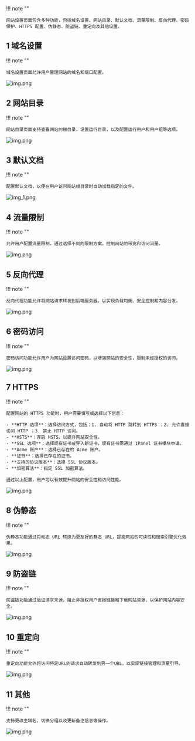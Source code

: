 !!! note ""

    网站设置页面包含多种功能，包括域名设置、网站目录、默认文档、流量限制、反向代理、密码保护、HTTPS 配置、伪静态、防盗链、重定向及其他设置。

## 1 域名设置

!!! note ""

    域名设置页面允许用户管理网站的域名和端口配置。

![img.png](../../img/websites/config_basic_domain.png)

## 2 网站目录

!!! note ""

    网站目录页面支持查看网站的根目录，设置运行目录，以及配置运行用户和用户组等选项。

![img.png](../../img/websites/config_basic_folder.png)

## 3 默认文档

!!! note ""

    配置默认文档，以便在用户访问网站根目录时自动加载指定的文件。

![img_1.png](../../img/websites/basic_config_default.png)

## 4 流量限制

!!! note ""

    允许用户配置流量限制，通过选择不同的限制方案，控制网站的带宽和访问流量。

![img.png](../../img/websites/basic_config_limit.png)

## 5 反向代理

!!! note ""

    反向代理功能允许将网站请求转发到后端服务器，以实现负载均衡、安全控制和内容分发。

![img.png](../../img/websites/basic_config_proxy.png)

## 6 密码访问

!!! note ""

    密码访问功能允许用户为网站设置访问密码，以增强网站的安全性，限制未经授权的访问。

![img.png](../../img/websites/basic_config_password.png)

## 7 HTTPS

!!! note ""

    配置网站的 HTTPS 功能时，用户需要填写或选择以下信息：

    - **HTTP 选项**：选择访问方式，包括：1. 自动将 HTTP 跳转到 HTTPS ；2. 允许直接访问 HTTP ；3. 禁止 HTTP 访问。
    - **HSTS**：开启 HSTS，以提升网站安全性。
    - **SSL 选项**：选择现有证书或导入新证书，现有证书需通过 1Panel 证书模块申请。
    - **Acme 账户**：选择已存在的 Acme 账户。
    - **证书**：选择已存在的证书。
    - **支持的协议版本**：选择 SSL 协议版本。
    - **加密算法**：指定 SSL 加密算法。

    通过以上配置，用户可以有效提升网站的安全性和访问性能。
    
![img.png](../../img/websites/basic_config_https.png)

## 8 伪静态

!!! note ""

    伪静态功能通过将动态 URL 转换为更友好的静态 URL，提高网站的可读性和搜索引擎优化效果。

![img.png](../../img/websites/basic_config_static.png)

## 9 防盗链

!!! note ""

    防盗链功能通过验证请求来源，阻止非授权用户直接链接和下载网站资源，以保护网站内容安全。

![img.png](../../img/websites/basic_config_protection.png)

## 10 重定向

!!! note ""

    重定向功能允许将访问特定URL的请求自动转发到另一个URL，以实现链接管理和流量引导。

![img.png](../../img/websites/basic_config_redirect.png)

## 11 其他

!!! note ""

    支持更改主域名、切换分组以及更新备注信息等操作。

![img.png](../../img/websites/basic_config_other.png)
